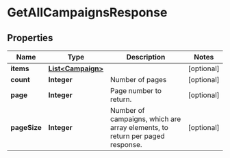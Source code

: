 
# GetAllCampaignsResponse

## Properties
Name | Type | Description | Notes
------------ | ------------- | ------------- | -------------
**items** | [**List&lt;Campaign&gt;**](Campaign.md) |  |  [optional]
**count** | **Integer** | Number of pages |  [optional]
**page** | **Integer** | Page number to return. |  [optional]
**pageSize** | **Integer** | Number of campaigns, which are array elements, to return per paged response. |  [optional]



